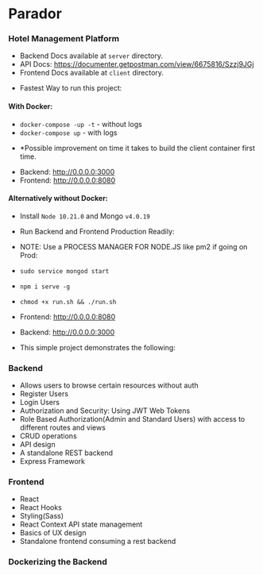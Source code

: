 # Parador

### Hotel Management Platform

-   Backend Docs available at `server` directory.
-   API Docs: https://documenter.getpostman.com/view/6675816/Szzj9JGj
-   Frontend Docs available at `client` directory.

*   Fastest Way to run this project:

#### With Docker:

-   `docker-compose -up -t` - without logs
-   `docker-compose up` - with logs

*   \*Possible improvement on time it takes to build the client container first time.

-   Backend: http://0.0.0.0:3000
-   Frontend: http://0.0.0.0:8080

#### Alternatively without Docker:

-   Install `Node 10.21.0` and Mongo `v4.0.19`
-   Run Backend and Frontend Production Readily:
-   NOTE: Use a PROCESS MANAGER FOR NODE.JS like pm2 if going on Prod:

-   `sudo service mongod start`
-   `npm i serve -g`
-   `chmod +x run.sh && ./run.sh`

-   Frontend: http://0.0.0.0:8080
-   Backend: http://0.0.0.0:3000

-   This simple project demonstrates the following:

### Backend

-   Allows users to browse certain resources without auth
-   Register Users
-   Login Users
-   Authorization and Security: Using JWT Web Tokens
-   Role Based Authorization(Admin and Standard Users) with access to different routes and views
-   CRUD operations
-   API design
-   A standalone REST backend
-   Express Framework

### Frontend

-   React
-   React Hooks
-   Styling(Sass)
-   React Context API state management
-   Basics of UX design
-   Standalone frontend consuming a rest backend

### Dockerizing the Backend
